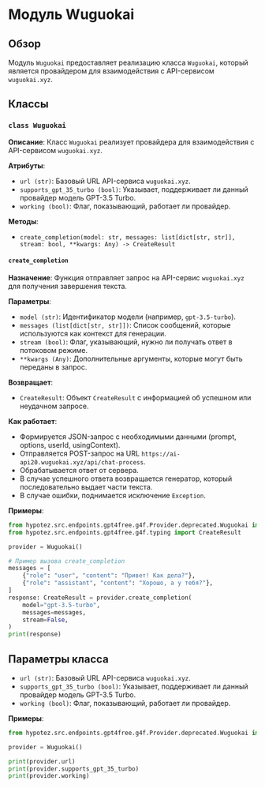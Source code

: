 # Модуль Wuguokai

## Обзор

Модуль `Wuguokai` предоставляет реализацию класса `Wuguokai`, который является провайдером для взаимодействия с API-сервисом `wuguokai.xyz`.

## Классы

### `class Wuguokai`

**Описание**: Класс `Wuguokai` реализует провайдера для взаимодействия с API-сервисом `wuguokai.xyz`. 

**Атрибуты**:
- `url (str)`: Базовый URL API-сервиса `wuguokai.xyz`.
- `supports_gpt_35_turbo (bool)`: Указывает, поддерживает ли данный провайдер модель GPT-3.5 Turbo.
- `working (bool)`: Флаг, показывающий, работает ли провайдер.

**Методы**:
- `create_completion(model: str, messages: list[dict[str, str]], stream: bool, **kwargs: Any) -> CreateResult`

#### `create_completion`

**Назначение**: Функция отправляет запрос на API-сервис `wuguokai.xyz` для получения завершения текста.

**Параметры**:
- `model (str)`: Идентификатор модели (например, `gpt-3.5-turbo`).
- `messages (list[dict[str, str]])`: Список сообщений, которые используются как контекст для генерации.
- `stream (bool)`: Флаг, указывающий, нужно ли получать ответ в потоковом режиме.
- `**kwargs (Any)`: Дополнительные аргументы, которые могут быть переданы в запрос.

**Возвращает**:
- `CreateResult`: Объект `CreateResult` с информацией об успешном или неудачном запросе.

**Как работает**:
- Формируется JSON-запрос с необходимыми данными (prompt, options, userId, usingContext).
- Отправляется POST-запрос на URL `https://ai-api20.wuguokai.xyz/api/chat-process`.
- Обрабатывается ответ от сервера.
- В случае успешного ответа возвращается генератор, который последовательно выдает части текста.
- В случае ошибки, поднимается исключение `Exception`.

**Примеры**:

```python
from hypotez.src.endpoints.gpt4free.g4f.Provider.deprecated.Wuguokai import Wuguokai
from hypotez.src.endpoints.gpt4free.g4f.typing import CreateResult

provider = Wuguokai()

# Пример вызова create_completion
messages = [
    {"role": "user", "content": "Привет! Как дела?"},
    {"role": "assistant", "content": "Хорошо, а у тебя?"},
]
response: CreateResult = provider.create_completion(
    model="gpt-3.5-turbo",
    messages=messages,
    stream=False,
)
print(response)
```

## Параметры класса

- `url (str)`: Базовый URL API-сервиса `wuguokai.xyz`.
- `supports_gpt_35_turbo (bool)`: Указывает, поддерживает ли данный провайдер модель GPT-3.5 Turbo.
- `working (bool)`: Флаг, показывающий, работает ли провайдер.


**Примеры**:

```python
from hypotez.src.endpoints.gpt4free.g4f.Provider.deprecated.Wuguokai import Wuguokai

provider = Wuguokai()

print(provider.url)
print(provider.supports_gpt_35_turbo)
print(provider.working)
```